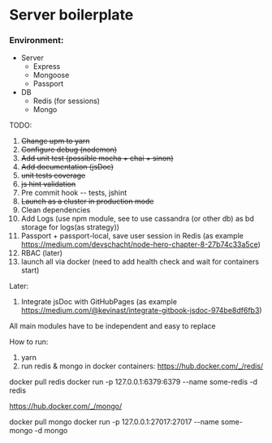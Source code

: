 # Server boilerplate

### Environment:
- Server
    - Express
    - Mongoose
    - Passport
- DB
    - Redis (for sessions)
    - Mongo

TODO:
1. ~~Change upm to yarn~~
2. ~~Configure debug (nodemon)~~
3. ~~Add unit test (possible mocha + chai + sinon)~~
4. ~~Add documentation (jsDoc)~~
5. ~~unit tests coverage~~
6. ~~js hint validation~~
7. Pre commit hook -- tests, jshint
8. ~~Launch as a cluster in production mode~~
9. Clean dependencies
10. Add Logs (use npm module, see to use cassandra (or other db) as bd storage for logs(as strategy))
11. Passport + passport-local, save user session in Redis (as example https://medium.com/devschacht/node-hero-chapter-8-27b74c33a5ce)
12. RBAC (later)
13. launch all via docker (need to add health check and wait for containers start)


Later:
1. Integrate jsDoc with GitHubPages (as example https://medium.com/@kevinast/integrate-gitbook-jsdoc-974be8df6fb3)


All main modules have to be independent and easy to replace


How to run:

1. yarn
2. run redis & mongo in docker containers:
  https://hub.docker.com/_/redis/

  docker pull redis
  docker run -p 127.0.0.1:6379:6379 --name some-redis -d redis

  https://hub.docker.com/_/mongo/

  docker pull mongo
  docker run -p 127.0.0.1:27017:27017 --name some-mongo -d mongo
